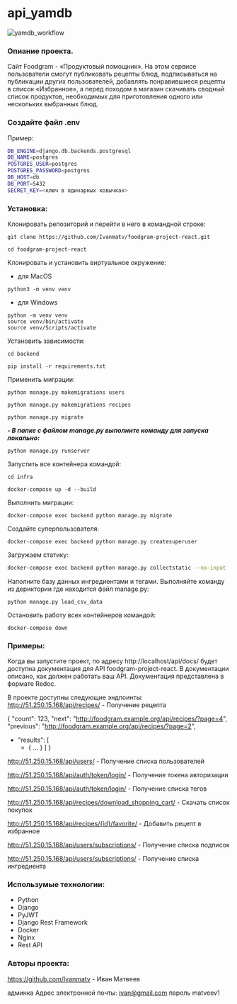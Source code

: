 # api_yamdb
![yamdb_workflow](https://github.com/Ivanmatv/foodgram-project-react/actions/workflows/foodgram_workflow.yml/badge.svg)

### Опиание проекта.
Cайт Foodgram - «Продуктовый помощник». На этом сервисе пользователи смогут публиковать рецепты блюд, подписываться на публикации других пользователей, добавлять понравившиеся рецепты в список «Избранное», а перед походом в магазин скачивать сводный список продуктов, необходимых для приготовления одного или нескольких выбранных блюд.

### Создайте файл .env
Пример:
```bash
DB_ENGINE=django.db.backends.postgresql
DB_NAME=postgres
POSTGRES_USER=postgres
POSTGRES_PASSWORD=postgres
DB_HOST=db
DB_PORT=5432
SECRET_KEY=<ключ в одинарных ковычках>
```

### Установка:
Клонировать репозиторий и перейти в него в командной строке:
```
git clone https://github.com/Ivanmatv/foodgram-project-react.git
```
```
cd foodgram-project-react
```
Клонировать и установить виртуальное окружение:

- для MacOS
```
python3 -m venv venv
```
- для Windows
```
python -m venv venv
source venv/bin/activate
source venv/Scripts/activate
```
Установить зависимости:

```
cd backend
```
```
pip install -r requirements.txt
```

Применить миграции:
```
python manage.py makemigrations users
```
```
python manage.py makemigrations recipes
```

```
python manage.py migrate
```

***- В папке с файлом manage.py выполните команду для запуска локально:***

```
python manage.py runserver
```

Запустить все контейнера командой:
```
cd infra
```
```
docker-compose up -d --build
```

Выполнить миграции:

``` 
docker-compose exec backend python manage.py migrate 
```

Создайте суперпользователя:
```
docker-compose exec backend python manage.py createsuperuser
```

Загружаем статику:
```bash
docker-compose exec backend python manage.py collectstatic --no-input 
```

Наполните базу данных ингредиентами и тегами. Выполняйте команду из дериктории где находится файл manage.py:
```
python manage.py load_csv_data

```

Остановить работу всех контейнеров командой:
```
docker-compose down
```

### Примеры:
Когда вы запустите проект, по адресу  http://localhost/api/docs/ будет доступна документация для API foodgram-project-react. В документации описано, как должен работать ваш API. Документация представлена в формате Redoc.

В проекте доступны следующие эндпоинты: 
http://51.250.15.168/api/recipes/ - Получение рецепта

{
    "count": 123,
    "next": "http://foodgram.example.org/api/recipes/?page=4",
    "previous": "http://foodgram.example.org/api/recipes/?page=2",
  - "results": [
    + { ... }
    ]
}

http://51.250.15.168/api/users/ - Получение списка пользователей

http://51.250.15.168/api/auth/token/login/ - Получение токена авторизации

http://51.250.15.168/api/auth/token/login/ - Получение списка тегов

http://51.250.15.168/api/recipes/download_shopping_cart/ - Скачать список покупок

http://51.250.15.168/api/recipes/{id}/favorite/ - Добавить рецепт в избранное 

http://51.250.15.168/api/users/subscriptions/ - Получение списка подписок

http://51.250.15.168/api/users/subscriptions/ - Получение списка ингредиента 

### Использумые технологии:

- Python
- Django
- PyJWT
- Django Rest Framework
- Docker
- Nginx
- Rest API

### Авторы проекта:

https://github.com/Ivanmatv - Иван Матвеев

админка
Адрес электронной почты: ivan@gmail.com
пароль matveev1